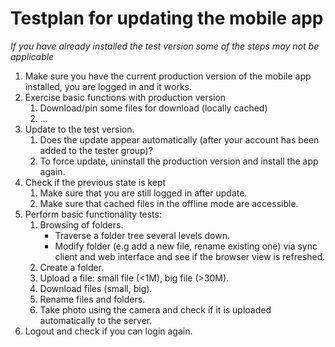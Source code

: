 # Testplan for updating the mobile app

_If you have already installed the test version some of the steps may not be applicable_

1. Make sure you have the current production version of the mobile app installed, you are logged in and it works.
2. Exercise basic functions with production version
   1. Download/pin some files for download (locally cached)
   2. ...
3. Update to the test version.
   1. Does the update appear automatically (after your account has been added to the tester group)?
   2. To force update, uninstall the production version and install the app again.
5. Check if the previous state is kept
   1. Make sure that you are still logged in after update.
   2. Make sure that cached files in the offline mode are accessible.
6. Perform basic functionality tests:
   1. Browsing of folders.
      - Traverse a folder tree several levels down.
      - Modify folder (e.g add a new file, rename existing one) via sync client and web interface and see if the browser view is refreshed.
   2. Create a folder.
   3. Upload a file: small file (<1M), big file (>30M).
   4. Download files (small, big).
   5. Rename files and folders.
   6. Take photo using the camera and check if it is uploaded automatically to the server.
7. Logout and check if you can login again.

